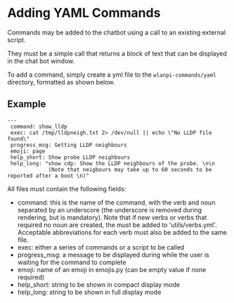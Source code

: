 # Adding YAML Commands

Commands may be added to the chatbot using a call to an existing external script.

They must be a simple call that returns a block of text that can be displayed in the chat bot window.

To add a command, simply create a yml file to the `wlanpi-commands/yaml` directory, formatted as shown below.

## Example

```
---
 command: show_lldp
 exec: cat /tmp/lldpneigh.txt 2> /dev/null || echo \"No LLDP file found\"
 progress_msg: Getting LLDP neighbours
 emoji: page
 help_short: Show probe LLDP neighbours
 help_long: "show cdp: Show the LLDP neighbours of the probe. \n\n
             (Note that neigbours may take up to 60 seconds to be reported after a boot \n)"  
```

All files must contain the following fields:
 - command: this is the name of the command, with the verb and noun separated by an underscore (the underscore is removed during rendering, but is mandatory). Note that if new verbs or verbs that required no noun are created, the must be added to 'utils/verbs.yml'. Acceptable abbreviations for each verb must also be added to the same file.
 - exec: either a series of commands or a script to be called
 - progress_msg: a message to be displayed during while the user is waiting for the command to complete
 - emoji: name of an emoji in emojis.py (can be empty value if none required)
 - help_short: string to be shown in compact display mode
 - help_long: string to be shown in full display mode
